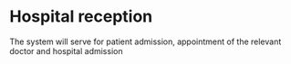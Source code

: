 # Hospital reception
 The system will serve for patient admission, appointment of the relevant doctor and hospital admission
